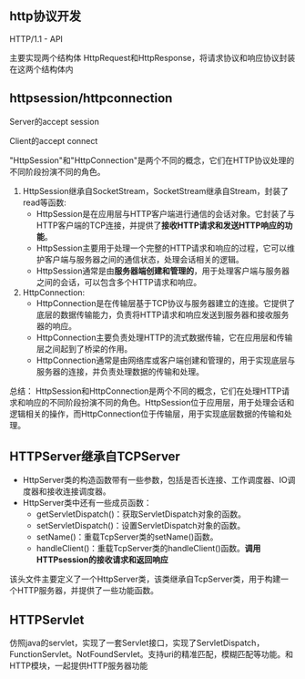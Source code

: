 ## http协议开发

HTTP/1.1 - API

主要实现两个结构体 HttpRequest和HttpResponse，将请求协议和响应协议封装在这两个结构体内

## httpsession/httpconnection

Server的accept    session

Client的accept      connect

"HttpSession"和"HttpConnection"是两个不同的概念，它们在HTTP协议处理的不同阶段扮演不同的角色。

1. HttpSession继承自SocketStream，SocketStream继承自Stream，封装了read等函数:
   - HttpSession是在应用层与HTTP客户端进行通信的会话对象。它封装了与HTTP客户端的TCP连接，并提供了**接收HTTP请求和发送HTTP响应的功能**。
   - HttpSession主要用于处理一个完整的HTTP请求和响应的过程，它可以维护客户端与服务器之间的通信状态，处理会话相关的逻辑。
   - HttpSession通常是由**服务器端创建和管理的**，用于处理客户端与服务器之间的会话，可以包含多个HTTP请求和响应。
2. HttpConnection:
   - HttpConnection是在传输层基于TCP协议与服务器建立的连接。它提供了底层的数据传输能力，负责将HTTP请求和响应发送到服务器和接收服务器的响应。
   - HttpConnection主要负责处理HTTP的流式数据传输，它在应用层和传输层之间起到了桥梁的作用。
   - HttpConnection通常是由网络库或客户端创建和管理的，用于实现底层与服务器的连接，并负责处理数据的传输和处理。

总结： HttpSession和HttpConnection是两个不同的概念，它们在处理HTTP请求和响应的不同阶段扮演不同的角色。HttpSession位于应用层，用于处理会话和逻辑相关的操作，而HttpConnection位于传输层，用于实现底层数据的传输和处理。







## HTTPServer继承自TCPServer

- HttpServer类的构造函数带有一些参数，包括是否长连接、工作调度器、IO调度器和接收连接调度器。
- HttpServer类中还有一些成员函数：
  - getServletDispatch()：获取ServletDispatch对象的函数。
  - setServletDispatch()：设置ServletDispatch对象的函数。
  - setName()：重载TcpServer类的setName()函数。
  - handleClient()：重载TcpServer类的handleClient()函数。**调用HTTPsession的接收请求和返回响应**

该头文件主要定义了一个HttpServer类，该类继承自TcpServer类，用于构建一个HTTP服务器，并提供了一些功能函数。



## HTTPServlet

仿照java的servlet，实现了一套Servlet接口，实现了ServletDispatch，FunctionServlet。NotFoundServlet。支持uri的精准匹配，模糊匹配等功能。和HTTP模块，一起提供HTTP服务器功能

